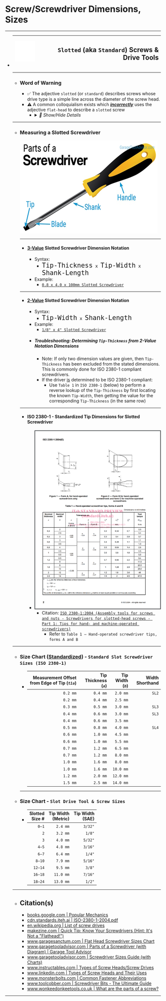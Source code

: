 <!-- https://github.com/mcavallo-git/Coding/blob/main/hardware/screws-screwdrivers/slotted-standard_flathead-is-type-of-head_shape_dimensions-sizes.md -->

# Screw/Screwdriver Dimensions, Sizes

***

- | ![screw-head-slotted-icon.white.svg](images/screw-head-slotted-icon.white.svg) | <h2>`Slotted` (aka `Standard`) Screws & Drive Tools</h2> |
  | -----------------------------------------------------------------------------: | -------------------------------------------------------: |
  ***
  - ### Word of Warning
    - ✅ The adjective `slotted` (or `standard`) describes screws whose drive type is a simple line across the diameter of the screw head.
    - ⚠️ A common colloquialism exists which <u>***incorrectly***</u> uses the adjective `flat-head` to describe a `slotted` screw
      - <details><summary><i>💬 Show/Hide Details</i></summary><p>

        - The prevalence of this misnomer drives the importance of understanding what a `flat-head` screw *actually* defines
        - ✅ The adjective `flat-head` defines a specific screw head/shank geometry which, once driven in, results in the screw head being fully flush ("flat") with the surface it was driven into (e.g. The screw doesn't stick out at all once it is screwed in).
          ![screw-head-types.jpg](images/screw-head-types.jpg)
        - Therefore it is best to avoid usage of the term `flat-head` unless you're explicitly describing how flush a screw should mate with whatever it is being driven into
        </p></details>
  ***
  - ### Measuring a Slotted Screwdriver
      ![parts-of-a-screwdriver.jpg](images/parts-of-a-screwdriver.jpg)
      ***
      - #### <u>3-Value</u> Slotted Screwdriver Dimension Notation
        - Syntax:
          - <kbd><kbd style="font-size:150%">Tip-Thickness</kbd> x <kbd style="font-size:150%">Tip-Width</kbd> x <kbd style="font-size:150%">Shank-Length</kbd></kbd>
        - Example:
          - [`0.8 x 4.0 x 100mm Slotted Screwdriver`](https://www.amazon.com/s?k=0.8+x+4.0+x+100mm+Slotted+Screwdriver)
      ***
      - #### <u>2-Value</u> Slotted Screwdriver Dimension Notation
        - Syntax:
          - <kbd><kbd style="font-size:150%">Tip-Width</kbd> x <kbd style="font-size:150%">Shank-Length</kbd></kbd>
        - Example:
          - [`1/8" x 4" Slotted Screwdriver`](https://www.amazon.com/s?k=1%2F8%22+x+4%22+Slotted+Screwdriver)
        - ##### Troubleshooting: Determining `Tip-Thickness` from 2-Value Notation Dimensions
          - Note: If only two dimension values are given, then `Tip-Thickness` has been excluded from the stated dimensions. This is commonly done for ISO 2380-1 compliant screwdrivers.
          - If the driver <u>is</u> determined to be ISO 2380-1 compliant:
            - Use `Table 1` in `ISO 2380-1` (below) to perform a reverse lookup of the `Tip-Thickness` by first locating the known `Tip-Width`, then getting the value for the corresponding `Tip-Thickness` (in the same row)
      ***
    - #### ISO 2380-1 - Standardized Tip Dimensions for Slotted Screwdriver
      - [![slotted-screwdriver-tips_iso-2380-1.png](images/slotted-screwdriver-tips_iso-2380-1.png)](https://raw.githubusercontent.com/mcavallo-git/Coding/main/hardware/screws-screwdrivers/images/slotted-screwdriver-tips_iso-2380-1.png)
        - Citation: [`ISO 2380-1:2004 (Assembly tools for screws and nuts - Screwdrivers for slotted-head screws - Part 1: Tips for hand- and machine-operated screwdrivers)`](https://cdn.standards.iteh.ai/samples/35869/8172b254f966470ab774a4c0a99231a2/ISO-2380-1-2004.pdf)
          - Refer to `Table 1 — Hand-operated screwdriver tips, forms A and B`
  ***
  - ### Size Chart (<u>Standardized</u>) - `Standard Slot Screwdriver Sizes (ISO 2380-1)`
    - | Measurement Offset from Edge of Tip (*`t1a`*) | Tip Thickness (*`a`*) | Tip Width (*`b`*) | Width Shorthand |
      | --------------------------------------------: | --------------------: | ----------------: | --------------: |
      |                                      `0.2 mm` |              `0.4 mm` |          `2.0 mm` |           `SL2` |
      |                                      `0.2 mm` |              `0.4 mm` |          `2.5 mm` |                 |
      |                                      `0.3 mm` |              `0.5 mm` |          `3.0 mm` |           `SL3` |
      |                                      `0.4 mm` |              `0.6 mm` |          `3.0 mm` |           `SL3` |
      |                                      `0.4 mm` |              `0.6 mm` |          `3.5 mm` |                 |
      |                                      `0.5 mm` |              `0.8 mm` |          `4.0 mm` |           `SL4` |
      |                                      `0.6 mm` |              `1.0 mm` |          `4.5 mm` |                 |
      |                                      `0.6 mm` |              `1.0 mm` |          `5.5 mm` |                 |
      |                                      `0.7 mm` |              `1.2 mm` |          `6.5 mm` |                 |
      |                                      `0.7 mm` |              `1.2 mm` |          `8.0 mm` |                 |
      |                                      `1.0 mm` |              `1.6 mm` |          `8.0 mm` |                 |
      |                                      `1.0 mm` |              `1.6 mm` |         `10.0 mm` |                 |
      |                                      `1.2 mm` |              `2.0 mm` |         `12.0 mm` |                 |
      |                                      `1.5 mm` |              `2.5 mm` |         `14.0 mm` |                 |
    ***
  - ### Size Chart - `Slot Drive Tool & Screw Sizes`
    - | Slotted<br />Size # | Tip Width<br />(Metric) | Tip Width<br />(SAE) |
      | ------------------: | ----------------------: | -------------------: |
      |               `0–1` |                `2.4 mm` |              `3/32"` |
      |                 `2` |                `3.2 mm` |               `1/8"` |
      |                 `3` |                `4.0 mm` |              `5/32"` |
      |               `4–5` |                `4.8 mm` |              `3/16"` |
      |               `6–7` |                `6.4 mm` |               `1/4"` |
      |              `8–10` |                `7.9 mm` |              `5/16"` |
      |             `12–14` |                `9.5 mm` |               `3/8"` |
      |             `16–18` |               `11.0 mm` |              `7/16"` |
      |             `18–24` |               `13.0 mm` |               `1/2"` |
  ***
  - ## Citation(s)
    - [books.google.com | Popular Mechanics](https://books.google.com/books?id=R2YEAAAAMBAJ&pg=PA82#v=onepage&q&f=false)
    - [cdn.standards.iteh.ai | ISO-2380-1-2004.pdf](https://cdn.standards.iteh.ai/samples/35869/8172b254f966470ab774a4c0a99231a2/ISO-2380-1-2004.pdf)
    - [en.wikipedia.org | List of screw drives](https://en.wikipedia.org/wiki/List_of_screw_drives)
    - [makezine.com | Quick Tip: Know Your Screwdrivers (Hint: It's Not a "Flathead!")](https://makezine.com/article/workshop/quick-tip-know-your-screwdrivers-hint-its-not-called-a-flathead/)
    - [www.garagesanctum.com | Flat Head Screwdriver Sizes Chart](https://www.garagesanctum.com/size-chart/screwdriver-sizes-chart/#ftoc-heading-1)
    - [www.garagetooladvisor.com | Parts of a Screwdriver (with Diagram) | Garage Tool Advisor](https://www.garagetooladvisor.com/hand-tools/parts-of-a-screwdriver-diagram/)
    - [www.garagetooladvisor.com | Screwdriver Sizes Guide (with Charts)](https://www.garagetooladvisor.com/hand-tools/screwdriver-sizes/)
    - [www.instructables.com | Types of Screw Heads/Screw Drives](https://www.instructables.com/Types-of-Screw-Heads/)
    - [www.linkedin.com | Types of Screw Heads and Their Uses](https://www.linkedin.com/pulse/types-screw-heads-uses-%C3%BCnal-sevim)
    - [www.monsterbolts.com | Common Fastener Abbreviations](https://monsterbolts.com/pages/abbreviations)
    - [www.toolcobber.com | Screwdriver Bits - The Ultimate Guide](https://www.toolcobber.com.au/power-tools/drilling/accessories/screwdriver-bits/)
    - [www.wonkeedonkeetools.co.uk | What are the parts of a screw?](https://www.wonkeedonkeetools.co.uk/screws/what-are-the-parts-of-a-screw)
***

